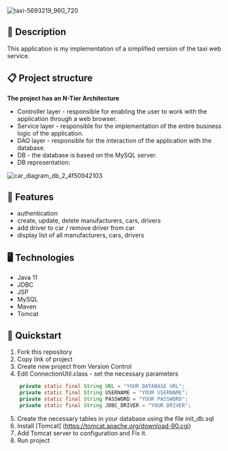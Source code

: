 ![taxi-5693219_960_720](https://user-images.githubusercontent.com/108344763/192264893-1f2a8e2b-ddd2-4646-a124-87ef4a345164.png)
## 📖 Description
This application is my implementation of a simplified version of the taxi web service.

## 📋 Project structure
**The project has an N-Tier Architecture**
- Controller layer - responsible for enabling the user to work with the application through a web browser.
- Service layer - responsible for the implementation of the entire business logic of the application.
- DAO layer - responsible for the interaction of the application with the database.
- DB - the database is based on the MySQL server.
- DB representation:


![car_diagram_db_2_4f50942103](https://user-images.githubusercontent.com/108344763/192262186-ce8b2661-e8de-4093-bd29-7befe1784f5b.png)



## 🎯 Features
- authentication
- create, update, delete manufacturers, cars, drivers
- add driver to car / remove driver from car
- display list of all manufacturers, cars, drivers

## 🖥️ Technologies
- Java 11
- JDBC
- JSP
- MySQL
- Maven
- Tomcat

## 🚀 Quickstart
1. Fork this repository
2. Copy link of project
3. Create new project from Version Control
4. Edit ConnectionUtil.class - set the necessary parameters
``` java
    private static final String URL = "YOUR DATABASE URL";
    private static final String USERNAME = "YOUR USERNAME";
    private static final String PASSWORD = "YOUR PASSWORD";
    private static final String JDBC_DRIVER = "YOUR DRIVER";
```
5. Create the necessary tables in your database using the file init_db.sql
6. Install [Tomcat] (https://tomcat.apache.org/download-90.cgi)
7. Add Tomcat server to configuration and Fix it.
8. Run project
